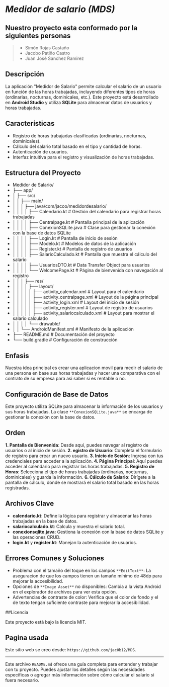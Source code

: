# *Medidor de salario (MDS)* 

## Nuestro proyecto esta conformado por la siguientes personas

> * Simón Rojas Castaño
> * Jacobo Patiño Castro
> * Juan José Sanchez Ramirez

## Descripción
 La aplicación "Medidor de Salario" permite calcular el salario de un usuario en función de las horas trabajadas, incluyendo diferentes tipos de horas (ordinarias, nocturnas, dominicales, etc.). Este proyecto está desarrollado en **Android Studio** y utiliza **SQLite** para almacenar datos de usuarios y horas trabajadas.

## Características
- Registro de horas trabajadas clasificadas (ordinarias, nocturnas, dominicales).
- Cálculo del salario total basado en el tipo y cantidad de horas.
- Autenticación de usuarios.
- Interfaz intuitiva para el registro y visualización de horas trabajadas.

## Estructura del Proyecto
* Medidor de Salario/ 
* ├── app/ 
* │ ├── src/ 
* │ │ ├── main/ 
* │ │ │ ├── java/com/jacoo/medidordesalario/ 
* │ │ │ │ ├── Calendario.kt # Gestión del calendario para registrar horas trabajadas 
* │ │ │ │ ├── Centralpage.kt # Pantalla principal de la aplicación 
* │ │ │ │ ├── ConexionSQLite.java # Clase para gestionar la conexión con la base de datos SQLite 
* │ │ │ │ ├── Login.kt # Pantalla de inicio de sesión 
* │ │ │ │ ├── Modelo.kt # Modelos de datos de la aplicación 
* │ │ │ │ ├── Register.kt # Pantalla de registro de usuarios 
* │ │ │ │ ├── SalarioCalculado.kt # Pantalla que muestra el cálculo del salario 
* │ │ │ │ ├── UsuariosDTO.kt # Data Transfer Object para usuarios 
* │ │ │ │ └── WelcomePage.kt # Página de bienvenida con navegación al registro 
* │ │ │ ├── res/ 
* │ │ │ │ ├── layout/ 
* │ │ │ │ │ ├── activity_calendar.xml # Layout para el calendario 
* │ │ │ │ │ ├── activity_centralpage.xml # Layout de la página principal 
* │ │ │ │ │ ├── activity_login.xml # Layout del inicio de sesión 
* │ │ │ │ │ ├── activity_register.xml # Layout de registro de usuarios
* │ │ │ │ │ ├── activity_salariocalculado.xml # Layout para mostrar el salario calculado 
* │ │ │ │ └── drawable/ 
* │ │ └── AndroidManifest.xml # Manifesto de la aplicación 
* ├── README.md # Documentación del proyecto 
* └── build.gradle # Configuración de construcción

## Enfasis
 Nuestra idea principal es crear una aplicacion movil para medir el salario de una persona en base sus horas trabajadas y hacer una comparativa con el contrato de su empresa para asi saber si es rentable o no.

## Configuración de Base de Datos
 Este proyecto utiliza SQLite para almacenar la información de los usuarios y sus horas trabajadas. La clase `**ConexionSQLite.java**` se encarga de gestionar la conexión con la base de datos. 
 
## Orden

**1. Pantalla de Bienvenida**: Desde aquí, puedes navegar al registro de usuarios o al inicio de sesión.
**2. egistro de Usuario**: Completa el formulario de registro para crear un nuevo usuario.
**3. Inicio de Sesión**: Ingresa con tus credenciales para acceder a la aplicación.
**4. Página Principal**: Aquí puedes acceder al calendario para registrar las horas trabajadas.
**5. Registro de Horas**: Selecciona el tipo de horas trabajadas (ordinarias, nocturnas, dominicales) y guarda la información.
**6. Cálculo de Salario**: Dirígete a la pantalla de cálculo, donde se mostrará el salario total basado en las horas registradas.

## Archivos Clave
- **calendario.kt**: Define la lógica para registrar y almacenar las horas trabajadas en la base de datos.
- **salariocalculado.kt**: Calcula y muestra el salario total.
- **conexionsqlite.java**: Gestiona la conexión con la base de datos SQLite y las operaciones CRUD.
- **login.kt** y **register.kt**: Manejan la autenticación de usuarios.

## Errores Comunes y Soluciones
- Problema con el tamaño del toque en los campos `**EditText**`: La aseguracion de que los campos tienen un tamaño mínimo de 48dp para mejorar la accesibilidad.
- Opciones de `**Image Asset**` no disponibles: Cambia a la vista Android en el explorador de archivos para ver esta opción.
- Advertencias de contraste de color: Verifica que el color de fondo y el de texto tengan suficiente contraste para mejorar la accesibilidad.

##Licencia

Este proyecto está bajo la licencia MIT.

## Pagina usada

Este sitio web se creo desde: `https://github.com/jac0b12/MDS`.


---

Este archivo `README.md` ofrece una guía completa para entender y trabajar con tu proyecto. Puedes ajustar los detalles según las necesidades específicas o agregar más información sobre cómo calcular el salario si fuera necesario.
